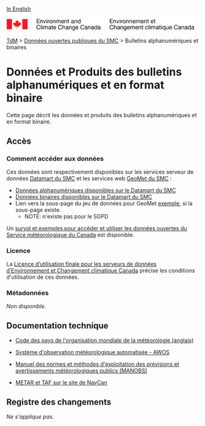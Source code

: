 [In English](readme_bulletins_en.md)

![ECCC logo](../../img_eccc-logo.png)

[TdM](../../readme_fr.md) > [Données ouvertes publiques du SMC](../readme_fr.md) > Bulletins alphanumériques et binaires

# Données et Produits des bulletins alphanumériques et en format binaire

Cette page décrit les données et produits des bulletins alphanumériques et en format binaire.

## Accès

### Comment accéder aux données

Ces données sont respectivement disponibles sur les services serveur de données [Datamart du SMC](../../msc-datamart/readme_fr.md) et les services web [GeoMet du SMC](../../msc-geomet/readme_fr.md) :

* [Données alphanumériques disponibles sur le Datamart du SMC](readme_bulletins-datamart_fr.md) 
* [Données binaires disponibles sur le Datamart du SMC](readme_bulletinsbufr-datamart_fr.md)
* Lien vers la sous-page du jeu de données pour GeoMet [exemple](../../msc-geomet/giops_fr.md), si la sous-page existe. 
	* NOTE: n'existe pas pour le SGPD

Un [survol et exemples pour accéder et utiliser les données ouvertes du Service météorologique du Canada](../../usage-overview/readme_fr.md) est disponible.

### Licence

La [Licence d’utilisation finale pour les serveurs de données d’Environnement et Changement climatique Canada](../../licence/readme_fr.md) précise les conditions d'utilisation de ces données.

### Métadonnées

_Non disponible._

## Documentation technique

* [Code des pays de l'organisation mondiale de la météorologie (anglais)](ftp://www.wmo.int/GTS_monitoring/AGM/From_WMO/200410/country_codes.pdf)

* [Système d'observation météorologique automatisée - AWOS](http://www.navcanatm.ca/fr/navcanmet/awos.aspx)

* [Manuel des normes et méthodes d'exploitation des prévisions et avertissements météorologiques publics (MANOBS)](http://www.ec.gc.ca/manobs/Default.asp?lang=Fr&n=73BC3152-1)

* [METAR et TAF sur le site de NavCan](http://www.flightplanning.navcanada.ca/cgi-bin/CreePage.pl?Langue=francais&NoSession=NS_Inconnu&Page=Fore-obs%2Fmetar-taf-map&TypeDoc=html)

## Registre des changements 

_Ne s'applique pas._